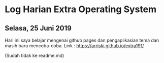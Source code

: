 # Log Harian Extra Operating System
## Selasa, 25 Juni 2019

Hari ini saya belajar mengenai github pages dan pengaplikasian tema dan masih baru mencoba-coba.
Link : https://arriski.github.io/extra191/

(Sudah tidak ke readme.md)
